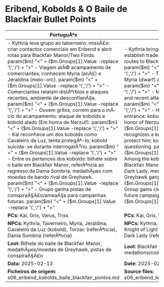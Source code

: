 ﻿# Eribend, Kobolds & O Baile de Blackfair  Bullet Points

| PortuguÃªs | English |
|-----------|---------|
| - Kythria leva grupo ao taberneiro; missÃ£o: criar contactos comerciais em Eribend e abrir rotas para Blackfair Manor/Two Fords. param($m) "<" + ($m.Groups[1].Value -replace '\\','/') + ">" - Viagem atÃ© acampamento de comerciantes; conhecem Myria (anÃ£) e Jeraldina (meio-orc). param($m) "<" + ($m.Groups[1].Value -replace '\\','/') + ">" - Comerciantes relatam distÃºrbios e ataques recentes, ambiente de desconfianÃ§a. param($m) "<" + ($m.Groups[1].Value -replace '\\','/') + ">" - Ouvem gritos, correm para o inÃ­cio do acampamento: ataque de kobolds e kobold alado (Em honra de Nerzul!). param($m) "<" + ($m.Groups[1].Value -replace '\\','/') + ">" - Kai reconhece um dos kobolds como Cavaleiro da Luz, tenta protegÃª-lo; kobold suicida-se durante interrogatÃ³rio. param($m) "<" + ($m.Groups[1].Value -replace '\\','/') + ">" - Entre os pertences dos kobolds: bilhete sobre o baile em Blackfair Manor, referÃªncia ao regresso da Dama Sombria, medalhÃµes com moedas de bando rival de Greyhawk. param($m) "<" + ($m.Groups[1].Value -replace '\\','/') + ">" - Grupo ganha pistas de conspiraÃ§Ã£o/ameaÃ§a para campanhas futuras. param($m) "<" + ($m.Groups[1].Value -replace '\\','/') + ">"  | - Kythria brings group to the innkeeper; mission: establish trade contacts in Eribend and open routes to Blackfair Manor/Two Fords. param($m) "<" + ($m.Groups[1].Value -replace '\\','/') + ">" - Travel to merchant camp; meet Myria (dwarf) and Jeraldina (half-orc). param($m) "<" + ($m.Groups[1].Value -replace '\\','/') + ">" - Merchants report disturbances and recent attacks, atmosphere of distrust. param($m) "<" + ($m.Groups[1].Value -replace '\\','/') + ">" - Hear screams, rush to camp entrance: kobold and winged kobold attack (In honor of Nerzul!). param($m) "<" + ($m.Groups[1].Value -replace '\\','/') + ">" - Kai recognizes a kobold as a Knight of Light, tries to protect him; kobold commits suicide during questioning. param($m) "<" + ($m.Groups[1].Value -replace '\\','/') + ">" - Among the kobolds belongings: ticket to Blackfair Manor ball, reference to return of the Dark Lady, medallions with coins from rival Greyhawk gang. param($m) "<" + ($m.Groups[1].Value -replace '\\','/') + ">" - Group gains clues of conspiracy/threats for future campaigns. param($m) "<" + ($m.Groups[1].Value -replace '\\','/') + ">"  |
| **PCs:** Kai, Grix, Varus, Triss | **PCs:** Kai, Grix, Varus, Triss |
| **NPCs:** Kythria, Taverneiro, Myria, Jeraldina, Cavaleiro da Luz (kobold), Torzac (referÃªncia), Dama Sombria (referÃªncia) | **NPCs:** Kythria, Innkeeper, Myria, Jeraldina, Knight of Light (kobold), Torzac (reference), Dark Lady (reference) |
| **Loot:** Bilhete do baile de Blackfair Manor, medalhÃµes/moedas de Greyhawk, pistas de conspiraÃ§Ã£o | **Loot:** Blackfair Manor ball ticket, Greyhawk gang medallions/coins, conspiracy clues |
| **Data:** 2025-02-13 | **Date:** 2025-02-13 |
| **Ficheiros de origem:** s06_eribend_kobolds_baile_blackfair_pontos.md | **Source files:** s06_eribend_kobolds_baile_blackfair_pontos.md |

























